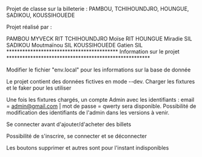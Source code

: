 Projet de classe sur la billeterie : PAMBOU, TCHIHOUNDJRO, HOUNGUE, SADIKOU, KOUSSIHOUEDE

Projet réalisé par :

PAMBOU MYVECK		RIT
TCHIHOUNDJRO Moïse	RIT
HOUNGUE Miradie		SIL
SADIKOU Moutmaïnou	SIL
KOUSSIHOUEDE Gatien	SIL
****************************************** Information sur le projet ******************************************************

Modifier le fichier "env.local" pour les informations sur la base de donnée

Le projet contient des données fictives en mode --dev. Charger les fixtures et le faker pour les utiliser

Une fois les fixtures chargés, un compte Admin avec les identifiants : email = admin@gmail.com | mot de passe = qwerty sera disponible. Possibilité de modification des identifiants de l'admin dans les versions à venir.

Se connecter avant d'ajouter/d'acheter des billets

Possibilité de s'inscrire, se connecter et se déconnecter

Les boutons supprimer et autres sont pour l'instant indisponibles
